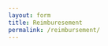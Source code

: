 ```yaml
---
layout: form
title: Reimburesement
permalink: /reimbursement/
---
```

<div id="surveyContainer"></div>

<script type="text/javascript">

Survey.Survey.cssType = "bootstrap";

function sendDataToServer(survey) {
    //send Ajax request to your web server.
    console.log(survey)
}

$.getJSON("{{ site.baseurl }}/form.json", function(json){
    var survey = new Survey.Model(json);
    $("#surveyContainer").Survey({
        model: survey,
        onComplete: sendDataToServer
    });
});





</script>
